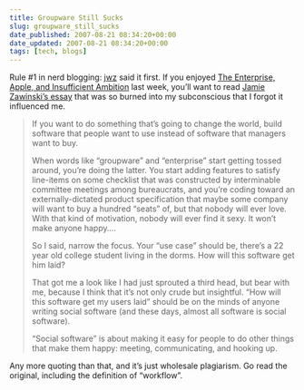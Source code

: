```yaml
---
title: Groupware Still Sucks
slug: groupware_still_sucks
date_published: 2007-08-21 08:34:20+00:00
date_updated: 2007-08-21 08:34:20+00:00
tags: [tech, blogs]
---
```

Rule #1 in nerd blogging: [jwz](http://www.jwz.org/) said it first. If you enjoyed [The Enterprise, Apple, and Insufficient Ambition](/2007/08/the-enterprise-apple-and-insufficient-ambition.html) last week, you’ll want to read [Jamie Zawinski’s essay](http://www.jwz.org/doc/groupware.html) that was so burned into my subconscious that I forgot it influenced me.

> If you want to do something that’s going to change the world, build software that people want to use instead of software that managers want to buy.
> 
> When words like “groupware” and “enterprise” start getting tossed around, you’re doing the latter. You start adding features to satisfy line-items on some checklist that was constructed by interminable committee meetings among bureaucrats, and you’re coding toward an externally-dictated product specification that maybe some company will want to buy a hundred “seats” of, but that nobody will ever love. With that kind of motivation, nobody will ever find it sexy. It won’t make anyone happy….
> 
> So I said, narrow the focus. Your “use case” should be, there’s a 22 year old college student living in the dorms. How will this software get him laid?
> 
> That got me a look like I had just sprouted a third head, but bear with me, because I think that it’s not only crude but insightful. “How will this software get my users laid” should be on the minds of anyone writing social software (and these days, almost all software is social software).
> 
> “Social software” is about making it easy for people to do other things that make them happy: meeting, communicating, and hooking up.

Any more quoting than that, and it’s just wholesale plagiarism. Go read the original, including the definition of “workflow”.
